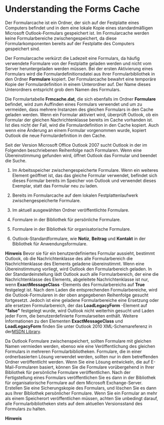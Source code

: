 
# Understanding the Forms Cache

Der Formularcache ist ein Ordner, der sich auf der Festplatte eines Computers befindet und in dem eine lokale Kopie eines standardmäßigen Microsoft Outlook-Formulars gespeichert ist. Im Formularcache werden keine Formularbereiche zwischengespeichert, da diese Formularkomponenten bereits auf der Festplatte des Computers gespeichert sind.

Der Formularcache verkürzt die Ladezeit eine Formulars, da häufig verwendete Formulare von der Festplatte geladen werden und nicht vom Server heruntergeladen werden müssen. Bei der ersten Aktivierung eines Formulars wird die Formulardefinitionsdatei aus ihrer Formularbibliothek in den Ordner  **Formulare** kopiert. Der Formularcache bewahrt eine temporäre Kopie der Formulardefinition in einem Unterordner auf. Der Name dieses Unterordners entspricht grob dem Namen des Formulars.

Die Formulartabelle  **Frmcache.dat**, die sich ebenfalls im Ordner  **Formulare** befindet, wird zum Auffinden eines Formulars verwendet und um zu vermeiden, dass mehrere Instanzen des gleichen Formulars in den Cache geladen werden. Wenn ein Formular aktiviert wird, überprüft Outlook, ob ein Formular der gleichen Nachrichtenklasse bereits im Cache vorhanden ist. Ist dies nicht der Fall, wird die Formulardefinition in den Cache kopiert. Auch wenn eine Änderung an einem Formular vorgenommen wurde, kopiert Outlook die neue Formulardefinition in den Cache.

Seit der Version Microsoft Office Outlook 2007 sucht Outlook in der im Folgenden beschriebenen Reihenfolge nach Formularen. Wenn eine Übereinstimmung gefunden wird, öffnet Outlook das Formular und beendet die Suche.

1. Im Arbeitsspeicher zwischengespeicherte Formulare. Wenn ein weiteres Element geöffnet ist, das das gleiche Formular verwendet, befindet sich dieses Formular bereits im Speicher von Outlook und verwendet dieses Exemplar, statt das Formular neu zu laden.
    
2. Bereits im Formularcache auf dem lokalen Festplattenlaufwerk zwischengespeicherte Formulare.
    
3. Im aktuell ausgewählten Ordner veröffentlichte Formulare.
    
4. Formulare in der Bibliothek für persönliche Formulare.
    
5. Formulare in der Bibliothek für organisatorische Formulare.
    
6. Outlook-Standardformulare, wie  **Notiz**,  **Beitrag** und **Kontakt** in der Bibliothek für Anwendungsformulare.
    

 **Hinweis**  Bevor sie für ein benutzerdefiniertes Formular aussieht, bestimmt Outlook, ob die Nachrichtenklasse des alle Formularbereich die Nachrichtenklasse des Elements geladene übereinstimmt. Wenn eine Übereinstimmung vorliegt, wird Outlook den Formularbereich geladen. In der Standardeinstellung lädt Outlook auch alle Formularbereich, der eine die Nachrichtenklasse des Elements, abgeleitete Nachrichtenklasse ist nur, wenn  **ExactMessageClass** -Elements des Formularbereichs auf **True** festgelegt ist. Nach dem Laden die entsprechenden Formularbereiche, wird die Outlook-Formularen in der oben angegebenen Reihenfolge gesucht fortgesetzt. Jedoch ist eine geladene Formularbereiche eine Ersetzung oder alle ersetzen Formularbereich, der das **LoadLegacyForm** -Element auf **"false"** festgelegt wurde, wird Outlook nicht weiterhin gesucht und Laden jeder Form, die benutzerdefinierte Formularseiten enthält. Weitere Informationen zu den Elementen **ExactMessageClass** und **LoadLegacyForm** finden Sie unter Outlook 2010 XML-Schemareferenz in der[MSDN Library](http://msdn.microsoft.com/library).

Da Outlook Formulare zwischenspeichert, sollten Formulare mit gleichen Namen vermieden werden, ebenso wie eine Veröffentlichung des gleichen Formulars in mehreren Formularbibliotheken. Formulare, die in einer ordnerbasierten Lösung verwendet werden, sollten nur in dem betreffenden Ordner veröffentlicht werden. Wenn Sie eine Lösung entwickeln, die auf E-Mail-Formularen basiert, können Sie die Formulare vorübergehend in Ihrer Bibliothek für persönliche Formulare veröffentlichen. Nach der Fertigstellung eines Formulars veröffentlichen Sie es dann in der Bibliothek für organisatorische Formulare auf dem Microsoft Exchange-Server. Erstellen Sie eine Sicherungskopie des Formulars, und löschen Sie es dann aus Ihrer Bibliothek persönlicher Formulare. Wenn Sie ein Formular an mehr als einem Speicherort veröffentlichen müssen, achten Sie unbedingt darauf, alle Formularbibliotheken stets auf dem aktuellen Versionsstand des Formulars zu halten.

 **Hinweis**  

